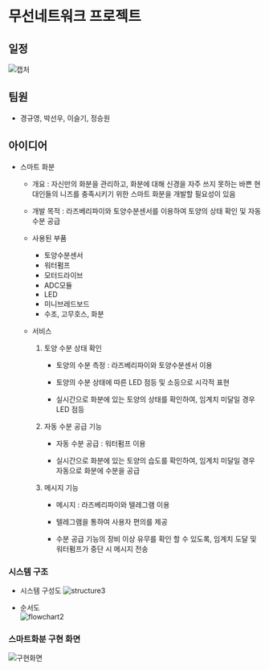 # 무선네트워크 프로젝트

## 일정
![캡처](https://user-images.githubusercontent.com/71330163/102308350-cc078580-3fa9-11eb-8667-e93535c831ad.PNG)

## 팀원
- 경규영, 박선우, 이슬기, 정승원

## 아이디어

  - 스마트 화분

    - 개요 : 자신만의 화분을 관리하고, 화분에 대해 신경을 자주 쓰지 못하는 바쁜 현대인들의 니즈를 충족시키기 위한 스마트 화분을 개발할 필요성이 있음
  
    - 개발 목적 : 라즈베리파이와 토양수분센서를 이용하여 토양의 상태 확인 및 자동 수분 공급
  
    - 사용된 부품
      - 토양수분센서
      - 워터펌프
      - 모터드라이브
      - ADC모듈
      - LED
      - 미니브레드보드
      - 수조, 고무호스, 화분
     
     
     - 서비스
  
       1. 토양 수분 상태 확인
    
          - 토양의 수분 측정 : 라즈베리파이와 토양수분센서 이용
      
          - 토양의 수분 상태에 따른 LED 점등 및 소등으로 시각적 표현
      
          - 실시간으로 화분에 있는 토양의 상태를 확인하여, 임계치 미달일 경우 LED 점등
    
    
    
        2. 자동 수분 공급 기능
    
            - 자동 수분 공급 : 워터펌프 이용
       
            - 실시간으로 화분에 있는 토양의 습도를 확인하여, 임계치 미달일 경우 자동으로 화분에 수분을 공급
      
      
      
        3. 메시지 기능
    
            - 메시지 : 라즈베리파이와 텔레그램 이용
      
            - 텔레그램을 통하여 사용자 편의를 제공
      
            - 수분 공급 기능의 장비 이상 유무를 확인 할 수 있도록, 임계치 도달 및 워터펌프가 중단 시 메시지 전송
      
      
      

  ### 시스템 구조
  - 시스템 구성도
     ![structure3](https://user-images.githubusercontent.com/71371940/102308412-e7729080-3fa9-11eb-8185-742f40e2d402.JPG)


  - 순서도  
      ![flowchart2](https://user-images.githubusercontent.com/71371940/102121450-560afd80-3e87-11eb-8fd9-197582e001b7.JPG)
      
  ### 스마트화분 구현 화면
   ![구현화면](https://user-images.githubusercontent.com/71371940/102312553-43d9ae00-3fb2-11eb-98ce-54cd9b58f83a.JPG)

